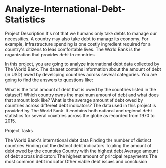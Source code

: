 # Analyze-International-Debt-Statistics
Project Description It's not that we humans only take debts to manage our necessities. A country may also take debt to manage its economy. For example, infrastructure spending is one costly ingredient required for a country's citizens to lead comfortable lives. The World Bank is the organization that provides debt to countries.

In this project, you are going to analyze international debt data collected by The World Bank. The dataset contains information about the amount of debt (in USD) owed by developing countries across several categories. You are going to find the answers to questions like:

What is the total amount of debt that is owed by the countries listed in the dataset? Which country owns the maximum amount of debt and what does that amount look like? What is the average amount of debt owed by countries across different debt indicators? The data used in this project is provided by The World Bank. It contains both national and regional debt statistics for several countries across the globe as recorded from 1970 to 2015.

Project Tasks

The World Bank's international debt data
Finding the number of distinct countries
Finding out the distinct debt indicators
Totaling the amount of debt owed by the countries
Country with the highest debt
Average amount of debt across indicators
The highest amount of principal repayments
The most common debt indicator
Other viable debt issues and conclusion
